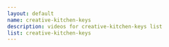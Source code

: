 ```yaml
--- 
layout: default
name: creative-kitchen-keys
description: videos for creative-kitchen-keys list
list: creative-kitchen-keys
---
```


<div class="player">
<div id="player"><!-- "https://www.youtube.com/watch?v={{site.data.lists[page.list][0]}}" --></div>
</div>


